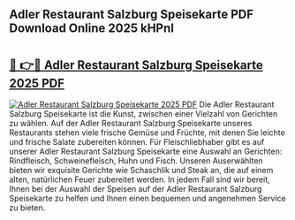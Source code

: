 ## Adler Restaurant Salzburg Speisekarte PDF Download Online 2025 kHPnI

# <h2><a href="http://gc7i7m.nevu.top/?p=Adler+Restaurant+Salzburg+Speisekarte">🔗 👉🔴 Adler Restaurant Salzburg Speisekarte 2025 PDF</a></h2>

[![Adler Restaurant Salzburg Speisekarte 2025 PDF](https://i.imgur.com/dBaPXMq.png)](http://gc7i7m.nevu.top/?p=Adler+Restaurant+Salzburg+Speisekarte)
Die Adler Restaurant Salzburg Speisekarte ist die Kunst, zwischen einer Vielzahl von Gerichten zu wählen. Auf der Adler Restaurant Salzburg Speisekarte unseres Restaurants stehen viele frische Gemüse und Früchte, mit denen Sie leichte und frische Salate zubereiten können. Für Fleischliebhaber gibt es auf unserer Adler Restaurant Salzburg Speisekarte eine Auswahl an Gerichten: Rindfleisch, Schweinefleisch, Huhn und Fisch. Unseren Auserwählten bieten wir exquisite Gerichte wie Schaschlik und Steak an, die auf einem alten, natürlichen Feuer zubereitet werden. In jedem Fall sind wir bereit, Ihnen bei der Auswahl der Speisen auf der Adler Restaurant Salzburg Speisekarte zu helfen und Ihnen einen bequemen und angenehmen Service zu bieten.
